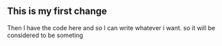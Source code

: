 ## This is my first change 

Then I have the code here and so I can write whatever i want. so it will be considered to be someting 